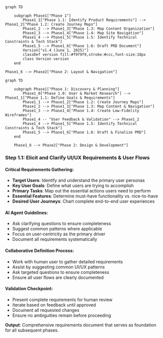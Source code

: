 ```mermaid
graph TD
    
    subgraph Phase1["Phase 1"]
        Phase1_1["Phase 1.1: Identify Product Requirements"] --> Phase1_2["Phase 1.2: Create Journey Maps"]
        Phase1_2 --> Phase1_3["Phase 1.3: Map Content Organization"]
        Phase1_3 --> Phase1_4["Phase 1.4: Map Site Navigation"]
        Phase1_4 --> Phase1_5["Phase 1.5: Identify Technical Constraints & Tech Stack"]
        Phase1_5 --> Phase1_6["Phase 1.6: Draft PRD Document"]
        Version["v1.4 (June 1, 2025)"]
        classDef version fill:#f9f9f9,stroke:#ccc,font-size:10px
        class Version version
    end

Phase1_6 --> Phase2["Phase 2: Layout & Navigation"]
```

```mermaid
graph TD

    subgraph Phase1["Phase 1: Discovery & Planning"]
        Phase1_0["Phase 1.0: User & Market Research"] --> Phase1_1["Phase 1.1: Define Goals & Requirements"]
        Phase1_1 --> Phase1_2["Phase 1.2: Create Journey Maps"]
        Phase1_2 --> Phase1_3["Phase 1.3: Map Content & Navigation"]
        Phase1_3 --> Phase1_4["Phase 1.4: Create Low-Fidelity Wireframes"]
        Phase1_4 -- "User Feedback & Validation" --> Phase1_2
        Phase1_4 --> Phase1_5["Phase 1.5: Identify Technical Constraints & Tech Stack"]
        Phase1_5 --> Phase1_6["Phase 1.6: Draft & Finalize PRD"]
    end

    Phase1_6 --> Phase2["Phase 2: Design & Development"]
```


### Step 1.1: Elicit and Clarify UI/UX Requirements & User Flows

#### Critical Requirements Gathering:
*   **Target Users**: Identify and understand the primary user personas
*   **Key User Goals**: Define what users are trying to accomplish
*   **Primary Tasks**: Map out the essential actions users need to perform
*   **Essential Features**: Determine must-have functionality vs. nice-to-have
*   **Desired User Journeys**: Chart complete end-to-end user experiences

#### AI Agent Guidelines:
*   Ask clarifying questions to ensure completeness
*   Suggest common patterns where applicable
*   Focus on user-centricity as the primary driver
*   Document all requirements systematically

#### Collaborative Definition Process:
*   Work with human user to gather detailed requirements
*   Assist by suggesting common UI/UX patterns
*   Ask targeted questions to ensure completeness
*   Ensure all user flows are clearly documented

#### Validation Checkpoint:
*   Present complete requirements for human review
*   Iterate based on feedback until approved
*   Document all requested changes
*   Ensure no ambiguities remain before proceeding

**Output**: Comprehensive requirements document that serves as foundation for all subsequent phases.
